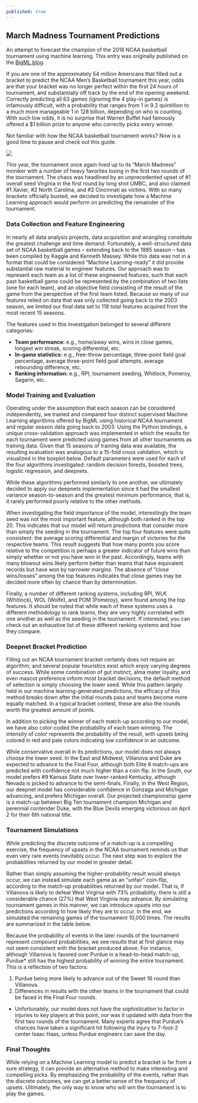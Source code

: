 ```yaml
---
published: true
---
```

## March Madness Tournament Predictions

An attempt to forecast the champion of the 2018 NCAA basketball tournament using machine learning. This entry was originally published on the [BigML blog](https://blog.bigml.com/2018/03/22/finding-sense-in-march-madness-with-machine-learning/). 

If you are one of the approximately 54 million Americans that filled out a bracket to predict the NCAA Men’s Basketball tournament this year, odds are that your bracket was no longer perfect within the first 24 hours of tournament, and substantially off track by the end of the opening weekend. Correctly predicting all 63 games (ignoring the 4 play-in games) is infamously difficult, with a probability that ranges from 1 in 9.2 quintillion to a much more manageable 1 in 128 billion, depending on who is counting. With such low odds, it is no surprise that Warren Buffet had famously offered a $1 billion prize to anyone who correctly picks every winner.

Not familiar with how the NCAA basketball tournament works? Now is a good time to pause and check out this guide.

![]({{site.baseurl}}/https://littleml.files.wordpress.com/2018/03/basketball.jpg?w=497)

This year, the tournament once again lived up to its “March Madness” moniker with a number of heavy favorites losing in the first two rounds of the tournament. The chaos was headlined by an unprecedented upset of #1 overall seed Virginia in the first round by long shot UMBC, and also claimed #1 Xavier, #2 North Carolina, and #2 Cincinnati as victims. With so many brackets officially busted, we decided to investigate how a Machine Learning approach would perform on predicting the remainder of the tournament.

### Data Collection and Feature Engineering

In nearly all data analysis projects, data acquisition and wrangling constitute the greatest challenge and time demand. Fortunately, a well-structured data set of NCAA basketball games  – extending back to the 1985 season – has been compiled by Kaggle and Kenneth Massey. While this data was not in a format that could be considered “Machine Learning-ready” it did provide substantial raw material to engineer features. Our approach was to represent each team as a list of these engineered features, such that each past basketball game could be represented by the combination of two lists (one for each team), and an objective field consisting of the result of the game from the perspective of the first team listed. Because so many of our features relied on data that was only collected going back to the 2003 season, we limited our final data set to 118 total features acquired from the most recent 15 seasons.

The features used in this investigation belonged to several different categories:
* **Team performance:** e.g., home/away wins, wins in close games, longest win streak, scoring differential, etc.
* **In-game statistics:** e.g., free-throw percentage, three-point field goal percentage, average three-point field goal attempts, average rebounding difference, etc.
* **Ranking information:** e.g., RPI, tournament seeding, Whitlock, Pomeroy, Sagarin, etc.

### Model Training and Evaluation

Operating under the assumption that each season can be considered independently, we trained and compared four distinct supervised Machine Learning algorithms offered by BigML using historical NCAA tournament and regular season data going back to 2003. Using the Python bindings, a unique cross-validation approach was implemented in which the results for each tournament were predicted using games from all other tournaments as training data. Given that 15 seasons of training data was available, the resulting evaluation was analogous to a 15-fold cross validation, which is visualized in the boxplot below. Default parameters were used for each of the four algorithms investigated: random decision forests, boosted trees, logistic regression, and deepnets.

While these algorithms performed similarly to one another, we ultimately decided to apply our deepnets implementation since it had the smallest variance season-to-season and the greatest minimum performance, that is, it rarely performed poorly relative to the other methods.

When investigating the field importance of the model, interestingly the team seed was not the most important feature, although both ranked in the top 20. This indicates that our model will return predictions that consider more than simply the seeding in the tournament. The top four features were quite consistent: the average scoring differential and margin of victories for the respective teams. This result suggests that how many points you score relative to the competition is perhaps a greater indicator of future wins than simply whether or not you have won in the past. Accordingly, teams with many blowout wins likely perform better than teams that have equivalent records but have won by narrower margins. The absence of “close wins/losses” among the top features indicates that close games may be decided more often by chance than by determination.

Finally, a number of different ranking systems, including RPI, WLK (Whitlock), WOL (Wolfe), and POM (Pomeroy), were found among the top features. It should be noted that while each of these systems uses a different methodology to rank teams, they are very highly correlated with one another as well as the seeding in the tournament. If interested, you can check out an exhaustive list of these different ranking systems and how they compare.

### Deepnet Bracket Prediction

Filling out an NCAA tournament bracket certainly does not require an algorithm, and several popular heuristics exist which enjoy varying degrees of success. While some combination of gut instinct, alma mater loyalty, and even mascot preference inform most bracket decisions, the default method of selection is simply choosing the lower seed. While this pattern largely held in our machine learning-generated predictions, the efficacy of this method breaks down after the initial rounds pass and teams become more equally matched. In a typical bracket contest, these are also the rounds worth the greatest amount of points.

In addition to picking the winner of each match-up according to our model, we have also color-coded the probability of each team winning. The intensity of color represents the probability of the result, with upsets being colored in red and pale colors indicating low confidence in an outcome.

While conservative overall in its predictions, our model does not always choose the lower seed. In the East and Midwest, Villanova and Duke are expected to advance to the Final Four, although both Elite 8 match-ups are predicted with confidence not much higher than a coin flip. In the South, our model prefers #9 Kansas State over lower-ranked Kentucky, although Nevada is picked to advance to the semi-finals. Finally, in the West Region, our deepnet model has considerable confidence in Gonzaga and Michigan advancing, and prefers Michigan overall. Our projected championship game is a match-up between Big Ten tournament champion Michigan and perennial contender Duke, with the Blue Devils emerging victorious on April 2 for their 6th national title.

### Tournament Simulations

While predicting the discrete outcome of a match-up is a compelling exercise, the frequency of upsets in the NCAA tournament reminds us that even very rare events inevitably occur. The next step was to explore the probabilities returned by our model in greater detail.

Rather than simply assuming the higher-probability result would always occur, we can instead simulate each game as an “unfair” coin-flip, according to the match-up probabilities returned by our model. That is, if Villanova is likely to defeat West Virginia with 73% probability, there is still a considerable chance (27%) that West Virginia may advance. By simulating tournament games in this manner, we can introduce upsets into our predictions according to how likely they are to occur. In the end, we simulated the remaining games of the tournament 10,000 times. The results are summarized in the table below.

Because the probability of events in the later rounds of the tournament represent compound probabilities, we see results that at first glance may not seem consistent with the bracket produced above. For instance, although Villanova is favored over Purdue in a head-to-head match-up, Purdue* still has the highest probability of winning the entire tournament. This is a reflection of two factors:

1. Purdue being more likely to advance out of the Sweet 16 round than Villanova.
2. Differences in results with the other teams in the tournament that could be faced in the Final Four rounds.

* Unfortunately, our model does not have the sophistication to factor in injuries to key players at this point, nor was it updated with data from the first two rounds of the tournament. Many experts agree that Purdue’s chances have taken a significant hit following the injury to 7-foot-2 center Isaac Haas, unless Purdue engineers can save the day.

### Final Thoughts

While relying on a Machine Learning model to predict a bracket is far from a sure strategy, it can provide an alternative method to make interesting and compelling picks. By emphasizing the probability of the events, rather than the discrete outcomes, we can get a better sense of the frequency of upsets. Ultimately, the only way to know who will win the tournament is to play the games.
